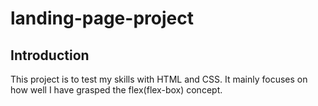 # landing-page-project

## Introduction
This project is to test my skills with HTML and CSS. It mainly focuses on how well I have grasped the flex(flex-box) concept.